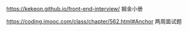 https://kekeon.github.io/front-end-interview/ 掘金小册

https://coding.imooc.com/class/chapter/562.html#Anchor 两周面试题